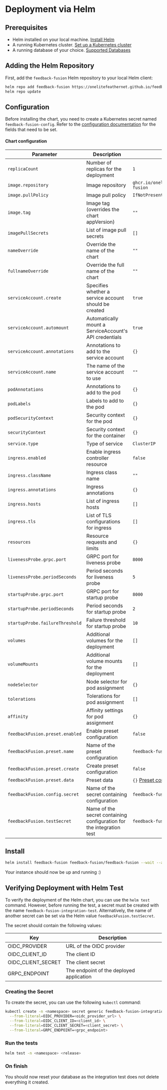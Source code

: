 
# Deployment via Helm

## Prerequisites

- Helm installed on your local machine. [Install Helm](https://helm.sh/docs/intro/install/)
- A running Kubernetes cluster. [Set up a Kubernetes cluster](https://kubernetes.io/docs/setup/)
- A running database of your choice. [Supported Databases](/docs/configuration#database-configuration)

## Adding the Helm Repository
First, add the `feedback-fusion` Helm repository to your local Helm client:

```sh
helm repo add feedback-fusion https://onelitefeathernet.github.io/feedback-fusion/
helm repo update
```

## Configuration
Before installing the chart, you need to create a Kubernetes secret named `feedback-fusion-config`.
Refer to the [configuration documentation](/docs/configuration) for the fields that need to be set.

#### Chart configuration 

| Parameter                                   | Description                                                                                   | Default                                                   |
|---------------------------------------------|-----------------------------------------------------------------------------------------------|-----------------------------------------------------------|
| `replicaCount`                              | Number of replicas for the deployment                                                         | `1`                                                       |
| `image.repository`                          | Image repository                                                                              | `ghcr.io/onelitefeathernet/feedback-fusion`               |
| `image.pullPolicy`                          | Image pull policy                                                                             | `IfNotPresent`                                            |
| `image.tag`                                 | Image tag (overrides the chart appVersion)                                                    | `""`                                                      |
| `imagePullSecrets`                          | List of image pull secrets                                                                    | `[]`                                                      |
| `nameOverride`                              | Override the name of the chart                                                                | `""`                                                      |
| `fullnameOverride`                          | Override the full name of the chart                                                           | `""`                                                      |
| `serviceAccount.create`                     | Specifies whether a service account should be created                                         | `true`                                                    |
| `serviceAccount.automount`                  | Automatically mount a ServiceAccount's API credentials                                        | `true`                                                    |
| `serviceAccount.annotations`                | Annotations to add to the service account                                                     | `{}`                                                      |
| `serviceAccount.name`                       | The name of the service account to use                                                        | `""`                                                      |
| `podAnnotations`                            | Annotations to add to the pod                                                                 | `{}`                                                      |
| `podLabels`                                 | Labels to add to the pod                                                                      | `{}`                                                      |
| `podSecurityContext`                        | Security context for the pod                                                                  | `{}`                                                      |
| `securityContext`                           | Security context for the container                                                            | `{}`                                                      |
| `service.type`                              | Type of service                                                                               | `ClusterIP`                                               |
| `ingress.enabled`                           | Enable ingress controller resource                                                            | `false`                                                   |
| `ingress.className`                         | Ingress class name                                                                            | `""`                                                      |
| `ingress.annotations`                       | Ingress annotations                                                                           | `{}`                                                      |
| `ingress.hosts`                             | List of ingress hosts                                                                         | `[]` |
| `ingress.tls`                               | List of TLS configurations for ingress                                                        | `[]`                                                      |
| `resources`                                 | Resource requests and limits                                                                  | `{}`                                                      |
| `livenessProbe.grpc.port`                   | GRPC port for liveness probe                                                                  | `8000`                                                    |
| `livenessProbe.periodSeconds`               | Period seconds for liveness probe                                                             | `5`                                                       |
| `startupProbe.grpc.port`                    | GRPC port for startup probe                                                                   | `8000`                                                    |
| `startupProbe.periodSeconds`                | Period seconds for startup probe                                                              | `2`                                                       |
| `startupProbe.failureThreshold`             | Failure threshold for startup probe                                                           | `10`                                                      |
| `volumes`                                   | Additional volumes for the deployment                                                         | `[]`                                                      |
| `volumeMounts`                              | Additional volume mounts for the deployment                                                   | `[]`                                                      |
| `nodeSelector`                              | Node selector for pod assignment                                                              | `{}`                                                      |
| `tolerations`                               | Tolerations for pod assignment                                                                | `[]`                                                      |
| `affinity`                                  | Affinity settings for pod assignment                                                          | `{}`                                                      |
| `feedbackFusion.preset.enabled`             | Enable preset configuration                                                                   | `false`                                                   |
| `feedbackFusion.preset.name`                | Name of the preset configuration                                                              | `feedback-fusion-preset`                                  |
| `feedbackFusion.preset.create`              | Create preset configuration                                                                   | `false`                                                   |
| `feedbackFusion.preset.data`                | Preset data                                                                                   | `{}` [Preset configuration](/docs/configuration#presets)                                                      |
| `feedbackFusion.config.secret`              | Name of the secret containing configuration                                                   | `feedback-fusion-config`                                  |
| `feedbackFusion.testSecret`              | Name of the secret containing configuration for the integration test                             | `feedback-fusion-integration-test`                                  |

## Install 

```sh 
helm install feedback-fusion feedback-fusion/feedback-fusion --wait --atomic
```

Your instance should now be up and running :)

## Verifying Deployment with Helm Test

To verify the deployment of the Helm chart, you can use the `helm test` command. However, before running the test, a secret must be created with the name `feedback-fusion-integration-test`. Alternatively, the name of another secret can be set via the Helm value `feedbackFusion.testSecret`.

The secret should contain the following values:

| Key             | Description                                         |
|-----------------|-----------------------------------------------------|
| OIDC_PROVIDER   | URL of the OIDC provider                           |
| OIDC_CLIENT_ID  | The client ID                                       |
| OIDC_CLIENT_SECRET | The client secret                               |
| GRPC_ENDPOINT   | The endpoint of the deployed application            |

### Creating the Secret

To create the secret, you can use the following `kubectl` command:

```sh
kubectl create -n <namespace> secret generic feedback-fusion-integration-test \
  --from-literal=OIDC_PROVIDER=<oidc_provider_url> \
  --from-literal=OIDC_CLIENT_ID=<client_id> \
  --from-literal=OIDC_CLIENT_SECRET=<client_secret> \
  --from-literal=GRPC_ENDPOINT=<grpc_endpoint>
```

### Run the tests 

```sh 
helm test -n <namespace> <release>
```

### On finish

You should now reset your database as the integration test does not delete everything it created.

